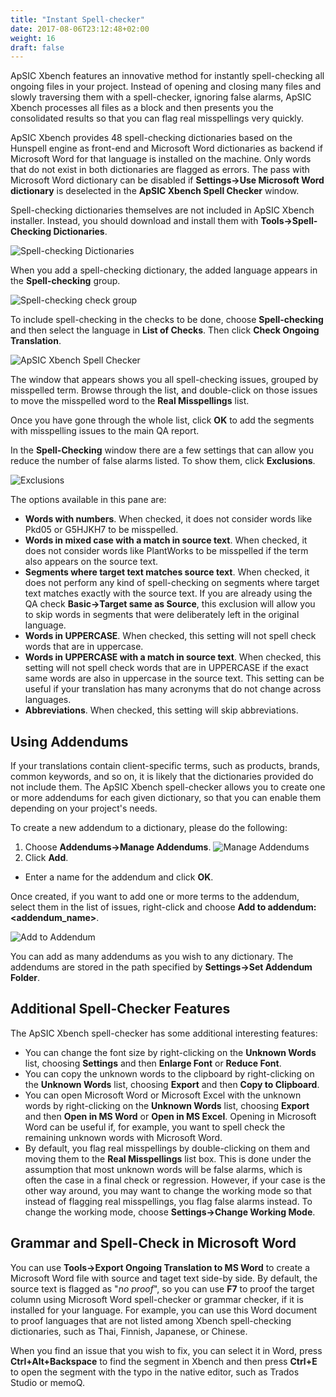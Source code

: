 ```yaml
---
title: "Instant Spell-checker"
date: 2017-08-06T23:12:48+02:00
weight: 16
draft: false
---
```


ApSIC Xbench features an innovative method for instantly spell-checking
all ongoing files in your project. Instead of opening and closing 
many files and slowly traversing them with a spell-checker, ignoring false 
alarms, ApSIC Xbench processes all files as a block and then presents 
you the consolidated results so that you can flag real misspellings very 
quickly.

ApSIC Xbench provides 48 spell-checking dictionaries based on the 
Hunspell engine as front-end and Microsoft Word dictionaries as backend 
if Microsoft Word for that language is installed on the machine. Only 
words that do not exist in both dictionaries are flagged as errors.
The pass with Microsoft Word dictionary can be disabled if **Settings->Use 
Microsoft Word dictionary** is deselected in the **ApSIC Xbench Spell Checker**
window.

Spell-checking dictionaries themselves are not included in ApSIC Xbench installer.
Instead, you should download and install them with **Tools->Spell-Checking Dictionaries**.

![Spell-checking Dictionaries](/user-guide/dialog-spell-checking-dictionaries.jpg)

When you add a spell-checking dictionary, the added language appears in the 
**Spell-checking** group.

![Spell-checking check group](/user-guide/dialog-main-window-qa-tab-spell-checking.jpg)

To include spell-checking in the checks to be done, choose **Spell-checking** and
then select the language in **List of Checks**. Then click 
**Check Ongoing Translation**.

![ApSIC Xbench Spell Checker](/user-guide/dialog-apsic-xbench-spell-checker.jpg)

The window that appears shows you all spell-checking issues, grouped by 
misspelled term. Browse through the list, and double-click on those 
issues to move the misspelled word to the **Real Misspellings** list.

Once you have gone through the whole list, click **OK** to add the segments 
with misspelling issues to the main QA report.

In the **Spell-Checking** window there are a few settings that can allow you 
reduce the number of false alarms listed. To show them, click **Exclusions**.

![Exclusions](/user-guide/dialog-exclusions.jpg)

The options available in this pane are:

*	**Words with numbers**. When checked, it does not consider words 
	like Pkd05 or G5HJKH7 to be misspelled.
*	**Words in mixed case with a match in source text**. When checked, 
	it does not consider words like PlantWorks to be misspelled if the 
	term also appears on the source text.
*	**Segments where target text matches source text**. When checked, it 
	does not perform any kind of spell-checking on segments where 
	target text matches exactly with the source text. If you are already 
	using the QA check **Basic->Target same as Source**, this exclusion 
	will allow you to skip words in segments that were deliberately left in 
	the original language. 
*	**Words in UPPERCASE**. When checked, this setting will not spell 
	check words that are in uppercase. 
*	**Words in UPPERCASE with a match in source text**. When 
	checked, this setting will not spell check words that are in 
	UPPERCASE if the exact same words are also in uppercase in the 
	source text. This setting can be useful if your translation has many 
	acronyms that do not change across languages. 
*	**Abbreviations**. When checked, this setting will skip abbreviations.

## Using Addendums 

If your translations contain client-specific terms, such as products, 
brands, common keywords, and so on, it is likely that the dictionaries 
provided do not include them. The ApSIC Xbench spell-checker allows 
you to create one or more addendums for each given dictionary, so that 
you can enable them depending on your project's needs.

To create a new addendum to a dictionary, please do the following:

1.	Choose **Addendums->Manage Addendums**.
![Manage Addendums](/user-guide/dialog-manage-addendums.jpg)
2.	Click **Add**.
+	Enter a name for the addendum and click **OK**.

Once created, if you want to add one or more terms to the addendum, 
select them in the list of issues, right-click and choose 
**Add to addendum: \<addendum_name>**.

![Add to Addendum](/user-guide/dialog-add-to-addendum.jpg)

You can add as many addendums as you wish to any dictionary.
The addendums are stored in the path specified by 
**Settings->Set Addendum Folder**.

## Additional Spell-Checker Features

The ApSIC Xbench spell-checker has some additional interesting 
features:

*	You can change the font size by right-clicking on the 
	**Unknown Words** list, choosing **Settings** and then 
	**Enlarge Font** or **Reduce Font**.
*	You can copy the unknown words to the clipboard by right-clicking 
	on the **Unknown Words** list, choosing **Export** and then 
	**Copy to Clipboard**.
*	You can open Microsoft Word or Microsoft Excel with the unknown 
	words by right-clicking on the **Unknown Words** list, choosing 
	**Export** and then **Open in MS Word** or **Open in MS Excel**. Opening 
	in Microsoft Word can be useful if, for example, you want to spell 
	check the remaining unknown words with Microsoft Word.
*	By default, you flag real misspellings by double-clicking on them and 
	moving them to the **Real Misspellings** list box. This is done under 
	the assumption that most unknown words will be false alarms, which 
	is often the case in a final check or regression. However, if your case 
	is the other way around, you may want to change the working mode 
	so that instead of flagging real misspellings, you flag false alarms 
	instead. To change the working mode, choose **Settings->Change Working Mode**.

## Grammar and Spell-Check  in Microsoft Word

You can use **Tools->Export Ongoing Translation to MS Word** to 
create a Microsoft Word file with source and taget text side-by side.
By default, the source text is flagged as "*no proof*", so you can use 
**F7** to  proof the target column using Microsoft Word spell-checker or grammar 
checker, if it is installed for your language. For example, you can use this 
Word document to proof languages that are not listed among Xbench 
spell-checking dictionaries, such as Thai, Finnish, Japanese, or Chinese.

When you find an issue that you wish to fix, you can select it in Word, 
press **Ctrl+Alt+Backspace** to find the segment in Xbench and then press 
**Ctrl+E** to open the segment with the typo in the native editor, such as 
Trados Studio or memoQ.

